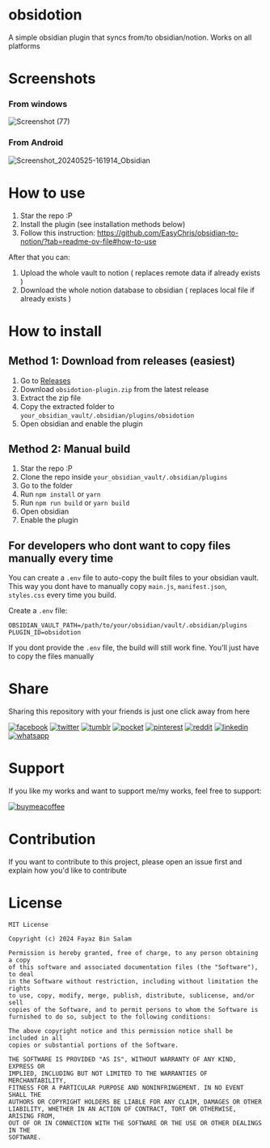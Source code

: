 # obsidotion
A simple obsidian plugin that syncs from/to obsidian/notion. Works on all platforms

# Screenshots
### From windows
![Screenshot (77)](https://github.com/p32929/obsidotion/assets/6418354/95243ab8-58a4-4359-a72e-7d501c14f822)

### From Android
![Screenshot_20240525-161914_Obsidian](https://github.com/p32929/obsidotion/assets/6418354/7639a491-ce9c-4986-a7df-64d8f636f2df)

# How to use
1. Star the repo :P
2. Install the plugin (see installation methods below)
3. Follow this instruction: https://github.com/EasyChris/obsidian-to-notion/?tab=readme-ov-file#how-to-use

After that you can:
1. Upload the whole vault to notion ( replaces remote data if already exists )
2. Download the whole notion database to obsidian ( replaces local file if already exists )

# How to install

## Method 1: Download from releases (easiest)
1. Go to [Releases](https://github.com/p32929/obsidotion/releases)
2. Download `obsidotion-plugin.zip` from the latest release
3. Extract the zip file
4. Copy the extracted folder to `your_obsidian_vault/.obsidian/plugins/obsidotion`
5. Open obsidian and enable the plugin

## Method 2: Manual build


1. Star the repo :P
2. Clone the repo inside `your_obsidian_vault/.obsidian/plugins`
3. Go to the folder
4. Run `npm install` or `yarn`
5. Run `npm run build` or `yarn build`
6. Open obsidian
7. Enable the plugin

## For developers who dont want to copy files manually every time

You can create a `.env` file to auto-copy the built files to your obsidian vault. This way you dont have to manually copy `main.js`, `manifest.json`, `styles.css` every time you build.

Create a `.env` file:
```
OBSIDIAN_VAULT_PATH=/path/to/your/obsidian/vault/.obsidian/plugins
PLUGIN_ID=obsidotion
```

If you dont provide the `.env` file, the build will still work fine. You'll just have to copy the files manually

# Share
Sharing this repository with your friends is just one click away from here

[![facebook](https://user-images.githubusercontent.com/6418354/179013321-ac1d1452-0689-493f-9066-940cf2302b6e.png)](https://www.facebook.com/sharer/sharer.php?u=https://github.com/p32929/obsidotion/)
[![twitter](https://user-images.githubusercontent.com/6418354/179013351-7d8d6d1c-4ce2-46ab-bef8-4c4765a1b888.png)](https://twitter.com/intent/tweet?url=https://github.com/p32929/obsidotion/)
[![tumblr](https://user-images.githubusercontent.com/6418354/179013343-3111f55a-3b90-40c7-8487-9777348672b0.png)](https://www.tumblr.com/share?v=3&u=https://github.com/p32929/obsidotion/)
[![pocket](https://user-images.githubusercontent.com/6418354/179013334-b095c45f-becf-49f4-9ee1-5a731a9b1f85.png)](https://getpocket.com/save?url=https://github.com/p32929/obsidotion/)
[![pinterest](https://user-images.githubusercontent.com/6418354/179013331-44cd9206-11b1-4b65-becb-5863b61c828f.png)](https://pinterest.com/pin/create/button/?url=https://github.com/p32929/obsidotion/)
[![reddit](https://user-images.githubusercontent.com/6418354/179013338-7416ae3f-73ba-4522-86e1-1374d7082d22.png)](https://www.reddit.com/submit?url=https://github.com/p32929/obsidotion/)
[![linkedin](https://user-images.githubusercontent.com/6418354/179013327-ca7b7102-1da8-4b1c-858f-1a6e5f21bd70.png)](https://www.linkedin.com/shareArticle?mini=true&url=https://github.com/p32929/obsidotion/)
[![whatsapp](https://user-images.githubusercontent.com/6418354/179013353-f477fa0b-3e6f-4138-a357-c9991b23ff88.png)](https://api.whatsapp.com/send?text=https://github.com/p32929/obsidotion/)


# Support
If you like my works and want to support me/my works, feel free to support:

[![buymeacoffee](https://www.buymeacoffee.com/assets/img/guidelines/download-assets-sm-1.svg)](https://www.buymeacoffee.com/p32929)

# Contribution
If you want to contribute to this project, please open an issue first and explain how you'd like to contribute

# License
```
MIT License

Copyright (c) 2024 Fayaz Bin Salam

Permission is hereby granted, free of charge, to any person obtaining a copy
of this software and associated documentation files (the "Software"), to deal
in the Software without restriction, including without limitation the rights
to use, copy, modify, merge, publish, distribute, sublicense, and/or sell
copies of the Software, and to permit persons to whom the Software is
furnished to do so, subject to the following conditions:

The above copyright notice and this permission notice shall be included in all
copies or substantial portions of the Software.

THE SOFTWARE IS PROVIDED "AS IS", WITHOUT WARRANTY OF ANY KIND, EXPRESS OR
IMPLIED, INCLUDING BUT NOT LIMITED TO THE WARRANTIES OF MERCHANTABILITY,
FITNESS FOR A PARTICULAR PURPOSE AND NONINFRINGEMENT. IN NO EVENT SHALL THE
AUTHORS OR COPYRIGHT HOLDERS BE LIABLE FOR ANY CLAIM, DAMAGES OR OTHER
LIABILITY, WHETHER IN AN ACTION OF CONTRACT, TORT OR OTHERWISE, ARISING FROM,
OUT OF OR IN CONNECTION WITH THE SOFTWARE OR THE USE OR OTHER DEALINGS IN THE
SOFTWARE.

```

